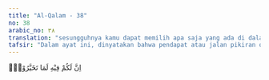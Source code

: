 ```yaml
---
title: "Al-Qalam - 38"
no: 38
arabic_no: ٣٨
translation: "sesungguhnya kamu dapat memilih apa saja yang ada di dalamnya."
tafsir: "Dalam ayat ini, dinyatakan bahwa pendapat atau jalan pikiran orang-orang kafir itu tidak berdasarkan wahyu dari Allah. Tidak ada satu pun dari kitab Allah yang menerangkan hal yang demikian itu. Ungkapan itu dilontarkan kepada mereka dalam bentuk pertanyaan, \"Apakah kamu, hai orang-orang kafir, mempunyai suatu kitab yang diturunkan dari langit, yang kamu terima dari nenek moyangmu kemudian kamu pelajari secara turun-temurun, yang mengandung suatu ketentuan seperti yang kamu katakan itu. Apakah kamu memiliki kitab yang semacam itu yang membolehkan kamu memilih apa yang kamu inginkan sesuai dengan kehendakmu.\"\n\nAyat ini dikemukakan dalam bentuk kalimat tanya. Biasanya kalimat tanya bermaksud untuk menanyakan sesuatu yang tidak diketahui, tetapi kalimat tanya di sini untuk mengingkari dan menyatakan kejelekan suatu perbuatan. Seakan-akan Allah menyatakan kepada orang-orang kafir bahwa tidak ada suatu pun wahyu-Nya yang menyatakan demikian. Ucapan mereka itu adalah ucapan yang mereka ada-adakan dan cara mengada-adakan yang demikian itu adalah cara yang tidak terpuji."
---
```

اِنَّ لَكُمْ فِيْهِ لَمَا تَخَيَّرُوْنَۚ